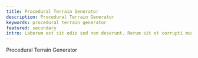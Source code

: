 ```yaml
---
title: Procedural Terrain Generator
description: Procedural Terrain Generator
keywords: procedural terrain generator
featured: secondary
intro: Laborum est sit odio sed non deserunt. Rerum sit et corrupti maxime. Et dolores dignissimos fugit ut ratione.
---
```


Procedural Terrain Generator
